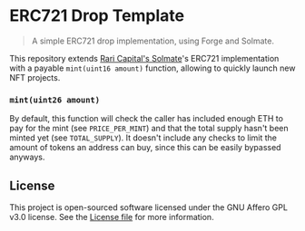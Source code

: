 # ERC721 Drop Template

> A simple ERC721 drop implementation, using Forge and Solmate.

This repository extends [Rari Capital's Solmate](https://github.com/Rari-Capital/solmate)'s ERC721 implementation with a payable `mint(uint16 amount)` function, allowing to quickly launch new NFT projects.

### `mint(uint26 amount)`

By default, this function will check the caller has included enough ETH to pay for the mint (see `PRICE_PER_MINT`) and that the total supply hasn't been minted yet (see `TOTAL_SUPPLY`). It doesn't include any checks to limit the amount of tokens an address can buy, since this can be easily bypassed anyways.

## License

This project is open-sourced software licensed under the GNU Affero GPL v3.0 license. See the [License file](LICENSE.md) for more information.
